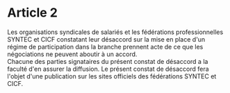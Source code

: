 # Article 2

  
Les organisations syndicales de salariés et les fédérations professionnelles SYNTEC et CICF constatant leur désaccord sur la mise en place d'un régime de participation dans la branche prennent acte de ce que les négociations ne peuvent aboutir à un accord.  
Chacune des parties signataires du présent constat de désaccord a la faculté d'en assurer la diffusion. Le présent constat de désaccord fera l'objet d'une publication sur les sites officiels des fédérations SYNTEC et CICF.

